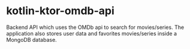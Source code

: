 # kotlin-ktor-omdb-api

Backend API which uses the OMDb api to search for movies/series. The application also stores user data and favorites movies/series inside a MongoDB database.
